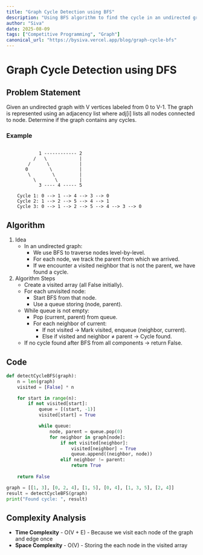 ```yaml
---
title: "Graph Cycle Detection using BFS"
description: "Using BFS algorithm to find the cycle in an undirected graph"
author: "Siva"
date: 2025-08-09
tags: ["Competitive Programming", "Graph"]
canonical_url: "https://bysiva.vercel.app/blog/graph-cycle-bfs"
---
```


# Graph Cycle Detection using DFS
## Problem Statement
Given an undirected graph with V vertices labeled from 0 to V-1. The graph is represented using an adjacency list where adj[i] lists all nodes connected to node. Determine if the graph contains any cycles.

### Example
```tree

            1 ------------ 2
          /   \            |
        /      \           |
       0        \          |
        \        \         |
          \       \        |
            3 ---- 4 ----- 5

    Cycle 1: 0 --> 1 --> 4 --> 3 --> 0
    Cycle 2: 1 --> 2 --> 5 --> 4 --> 1
    Cycle 3: 0 --> 1 --> 2 --> 5 --> 4 --> 3 --> 0

```

## Algorithm
1. Idea
   - In an undirected graph:
       - We use BFS to traverse nodes level-by-level.
       - For each node, we track the parent from which we arrived.
       - If we encounter a visited neighbor that is not the parent, we have found a cycle.
2. Algorithm Steps
   - Create a visited array (all False initially).
   - For each unvisited node:
       - Start BFS from that node.
       - Use a queue storing (node, parent).
   - While queue is not empty:
       - Pop (current, parent) from queue.
       - For each neighbor of current:
           - If not visited → Mark visited, enqueue (neighbor, current).
           - Else if visited and neighbor ≠ parent → Cycle found.
   - If no cycle found after BFS from all components → return False.

## Code
```python
def detectCycleBFS(graph):
    n = len(graph)
    visited = [False] * n

    for start in range(n):
        if not visited[start]:
            queue = [(start, -1)]
            visited[start] = True

            while queue:
                node, parent = queue.pop(0)
                for neighbor in graph[node]:
                    if not visited[neighbor]:
                        visited[neighbor] = True
                        queue.append((neighbor, node))
                    elif neighbor != parent:
                        return True
                    
    return False

graph = [[1, 3], [0, 2, 4], [1, 5], [0, 4], [1, 3, 5], [2, 4]]
result = detectCycleBFS(graph)
print("Found cycle: ", result)
```

## Complexity Analysis
- **Time Complexity** - O(V + E) - Because we visit each node of the graph and edge once
- **Space Complexity** - O(V) - Storing the each node in the visited array
